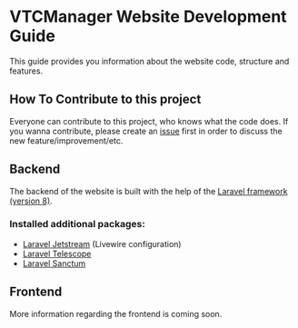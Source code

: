 # VTCManager Website Development Guide
This guide provides you information about the website code, structure and features.
## How To Contribute to this project
Everyone can contribute to this project, who knows what the code does. If you wanna contribute, please create an [issue](https://github.com/VisualCableCollective/VTCManager-Website/issues) first in order to discuss the new feature/improvement/etc.
## Backend
The backend of the website is built with the help of the [Laravel framework (version 8)](https://laravel.com/).
### Installed additional packages:
- [Laravel Jetstream](https://jetstream.laravel.com/) (Livewire configuration)
- [Laravel Telescope](https://laravel.com/docs/telescope)
- [Laravel Sanctum](https://laravel.com/docs/sanctum)
## Frontend
More information regarding the frontend is coming soon.
